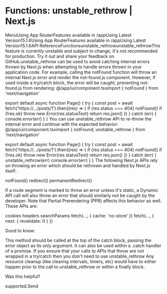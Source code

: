 # Functions: unstable_rethrow | Next.js

<p>MenuUsing App RouterFeatures available in /appUsing Latest Version15.1.6Using App RouterFeatures available in /appUsing Latest Version15.1.6API ReferenceFunctionsunstable_rethrowunstable_rethrowThis feature is currently unstable and subject to change, it's not recommended for production. Try it out and share your feedback on GitHub.unstable_rethrow can be used to avoid catching internal errors thrown by Next.js when attempting to handle errors thrown in your application code.
For example, calling the notFound function will throw an internal Next.js error and render the not-found.js component. However, if used inside a try/catch block, the error will be caught, preventing not-found.js from rendering:
@/app/ui/component.tsximport { notFound } from 'next/navigation'</p>
<p>export default async function Page() {
try {
const post = await fetch('https://.../posts/1').then((res) =&gt; {
if (res.status === 404) notFound()
if (!res.ok) throw new Error(res.statusText)
return res.json()
})
} catch (err) {
console.error(err)
}
}
You can use unstable_rethrow API to re-throw the internal error and continue with the expected behavior:
@/app/ui/component.tsximport { notFound, unstable_rethrow } from 'next/navigation'</p>
<p>export default async function Page() {
try {
const post = await fetch('https://.../posts/1').then((res) =&gt; {
if (res.status === 404) notFound()
if (!res.ok) throw new Error(res.statusText)
return res.json()
})
} catch (err) {
unstable_rethrow(err)
console.error(err)
}
}
The following Next.js APIs rely on throwing an error which should be rethrown and handled by Next.js itself:</p>
<p>notFound()
redirect()
permanentRedirect()</p>
<p>If a route segment is marked to throw an error unless it's static, a Dynamic API call will also throw an error that should similarly not be caught by the developer. Note that Partial Prerendering (PPR) affects this behavior as well. These APIs are:</p>
<p>cookies
headers
searchParams
fetch(..., { cache: 'no-store' })
fetch(..., { next: { revalidate: 0 } })</p>
<p>Good to know:</p>
<p>This method should be called at the top of the catch block, passing the error object as its only argument. It can also be used within a .catch handler of a promise.
If you ensure that your calls to APIs that throw are not wrapped in a try/catch then you don't need to use unstable_rethrow
Any resource cleanup (like clearing intervals, timers, etc) would have to either happen prior to the call to unstable_rethrow or within a finally block.</p>
<p>Was this helpful?</p>
<p>supported.Send</p>
